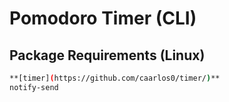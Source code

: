 # Pomodoro Timer (CLI)

## Package Requirements (Linux)

```bash
**[timer](https://github.com/caarlos0/timer/)**
notify-send

```

